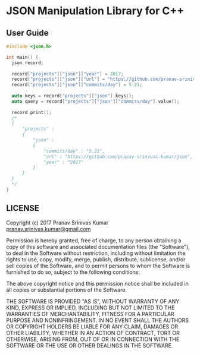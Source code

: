 # JSON Manipulation Library for C++

## User Guide

```cpp
#include <json.h>

int main() {
  json record;
  
  record["projects"]["json"]["year"] = 2017;                                             // value of type int  
  record["projects"]["json"]["url"] = "https://github.com/pranav-srinivas-kumar/json";   // value of type string
  record["projects"]["json"]["commits/day"] = 5.21;                                      // value of type string
  
  auto keys = record["projects"]["json"].keys();                                         // ["year", "url", "commits/day"]
  auto query = record["projects"]["json"]["commits/day"].value();                        // query = "5.21"
  
  record.print();                                                                        // pretty print of json data
  /*
  {
      "projects" :
      {
          "json" :
          {
              "commits/day" : "5.21",
              "url" : "https://github.com/pranav-srinivas-kumar/json",
              "year" : "2017"
          }
      }
  }
  */
}
```

## LICENSE

Copyright (c) 2017 Pranav Srinivas Kumar <pranav.srinivas.kumar@gmail.com>

Permission is hereby granted, free of charge, to any person obtaining a copy
of this software and associated documentation files (the "Software"), to deal
in the Software without restriction, including without limitation the rights
to use, copy, modify, merge, publish, distribute, sublicense, and/or sell
copies of the Software, and to permit persons to whom the Software is
furnished to do so, subject to the following conditions:

The above copyright notice and this permission notice shall be included in all
copies or substantial portions of the Software.

THE SOFTWARE IS PROVIDED "AS IS", WITHOUT WARRANTY OF ANY KIND, EXPRESS OR
IMPLIED, INCLUDING BUT NOT LIMITED TO THE WARRANTIES OF MERCHANTABILITY,
FITNESS FOR A PARTICULAR PURPOSE AND NONINFRINGEMENT. IN NO EVENT SHALL THE
AUTHORS OR COPYRIGHT HOLDERS BE LIABLE FOR ANY CLAIM, DAMAGES OR OTHER
LIABILITY, WHETHER IN AN ACTION OF CONTRACT, TORT OR OTHERWISE, ARISING FROM,
OUT OF OR IN CONNECTION WITH THE SOFTWARE OR THE USE OR OTHER DEALINGS IN THE
SOFTWARE.
